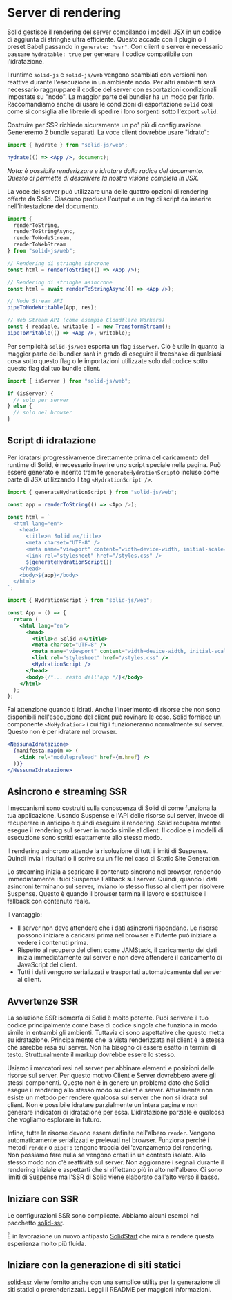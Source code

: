 # Server di rendering

Solid gestisce il rendering del server compilando i modelli JSX in un codice di aggiunta di stringhe ultra efficiente. Questo accade con il plugin o il preset Babel passando in `generate: "ssr"`. Con client e server è necessario passare `hydratable: true` per generare il codice compatibile con l'idratazione.

I runtime `solid-js` e `solid-js/web` vengono scambiati con versioni non reattive durante l'esecuzione in un ambiente nodo. Per altri ambienti sarà necessario raggruppare il codice del server con esportazioni condizionali impostate su "nodo". La maggior parte dei bundler ha un modo per farlo. Raccomandiamo anche di usare le condizioni di esportazione `solid` così come si consiglia alle librerie di spedire i loro sorgenti sotto l'export `solid`.

Costruire per SSR richiede sicuramente un po' più di configurazione. Genereremo 2 bundle separati. La voce client dovrebbe usare "idrato":

```jsx
import { hydrate } from "solid-js/web";

hydrate(() => <App />, document);
```

_Nota: è possibile renderizzare e idratare dalla radice del documento. Questo ci permette di descrivere la nostra visione completa in JSX._

La voce del server può utilizzare una delle quattro opzioni di rendering offerte da Solid. Ciascuno produce l'output e un tag di script da inserire nell'intestazione del documento.

```jsx
import {
  renderToString,
  renderToStringAsync,
  renderToNodeStream,
  renderToWebStream
} from "solid-js/web";

// Rendering di stringhe sincrone
const html = renderToString(() => <App />);

// Rendering di stringhe asincrone
const html = await renderToStringAsync(() => <App />);

// Node Stream API
pipeToNodeWritable(App, res);

// Web Stream API (come esempio Cloudflare Workers)
const { readable, writable } = new TransformStream();
pipeToWritable(() => <App />, writable);
```

Per semplicità `solid-js/web` esporta un flag `isServer`. Ciò è utile in quanto la maggior parte dei bundler sarà in grado di eseguire il treeshake di qualsiasi cosa sotto questo flag o le importazioni utilizzate solo dal codice sotto questo flag dal tuo bundle client.

```jsx
import { isServer } from "solid-js/web";

if (isServer) {
  // solo per server
} else {
  // solo nel browser
}
```

## Script di idratazione

Per idratarsi progressivamente direttamente prima del caricamento del runtime di Solid, è necessario inserire uno script speciale nella pagina. Può essere generato e inserito tramite `generateHydrationScript`o incluso come parte di JSX utilizzando il tag `<HydrationScript />`.

```js
import { generateHydrationScript } from "solid-js/web";

const app = renderToString(() => <App />);

const html = `
  <html lang="en">
    <head>
      <title>🔥 Solid 🔥</title>
      <meta charset="UTF-8" />
      <meta name="viewport" content="width=device-width, initial-scale=1.0" />
      <link rel="stylesheet" href="/styles.css" />
      ${generateHydrationScript()}
    </head>
    <body>${app}</body>
  </html>
`;
```

```jsx
import { HydrationScript } from "solid-js/web";

const App = () => {
  return (
    <html lang="en">
      <head>
        <title>🔥 Solid 🔥</title>
        <meta charset="UTF-8" />
        <meta name="viewport" content="width=device-width, initial-scale=1.0" />
        <link rel="stylesheet" href="/styles.css" />
        <HydrationScript />
      </head>
      <body>{/*... resto dell'app */}</body>
    </html>
  );
};
```

Fai attenzione quando ti idrati. Anche l'inserimento di risorse che non sono disponibili nell'esecuzione del client può rovinare le cose. Solid fornisce un componente `<NoHydration>` i cui figli funzioneranno normalmente sul server. Questo non è per idratare nel browser.

```jsx
<NessunaIdratazione>
  {manifesta.map(m => (
    <link rel="modulepreload" href={m.href} />
  ))}
</NessunaIdratazione>
```

## Asincrono e streaming SSR

I meccanismi sono costruiti sulla conoscenza di Solid di come funziona la tua applicazione. Usando Suspense e l'API delle risorse sul server, invece di recuperare in anticipo e quindi eseguire il rendering. Solid recupera mentre esegue il rendering sul server in modo simile al client. Il codice e i modelli di esecuzione sono scritti esattamente allo stesso modo.

Il rendering asincrono attende la risoluzione di tutti i limiti di Suspense. Quindi invia i risultati o li scrive su un file nel caso di Static Site Generation.

Lo streaming inizia a scaricare il contenuto sincrono nel browser, rendendo immediatamente i tuoi Suspense Fallback sul server. Quindi, quando i dati asincroni terminano sul server, inviano lo stesso flusso al client per risolvere Suspense. Questo è quando il browser termina il lavoro e sostituisce il fallback con contenuto reale.

Il vantaggio:

- Il server non deve attendere che i dati asincroni rispondano. Le risorse possono iniziare a caricarsi prima nel browser e l'utente può iniziare a vedere i contenuti prima.
- Rispetto al recupero del client come JAMStack, il caricamento dei dati inizia immediatamente sul server e non deve attendere il caricamento di JavaScript del client.
- Tutti i dati vengono serializzati e trasportati automaticamente dal server al client.

## Avvertenze SSR

La soluzione SSR isomorfa di Solid è molto potente. Puoi scrivere il tuo codice principalmente come base di codice singola che funziona in modo simile in entrambi gli ambienti. Tuttavia ci sono aspettative che questo metta su idratazione. Principalmente che la vista renderizzata nel client è la stessa che sarebbe resa sul server. Non ha bisogno di essere esatto in termini di testo. Strutturalmente il markup dovrebbe essere lo stesso.

Usiamo i marcatori resi nel server per abbinare elementi e posizioni delle risorse sul server. Per questo motivo Client e Server dovrebbero avere gli stessi componenti. Questo non è in genere un problema dato che Solid esegue il rendering allo stesso modo su client e server. Attualmente non esiste un metodo per rendere qualcosa sul server che non si idrata sul client. Non è possibile idratare parzialmente un'intera pagina e non generare indicatori di idratazione per essa. L'idratazione parziale è qualcosa che vogliamo esplorare in futuro.

Infine, tutte le risorse devono essere definite nell'albero `render`. Vengono automaticamente serializzati e prelevati nel browser. Funziona perché i metodi `render` o `pipeTo` tengono traccia dell'avanzamento del rendering. Non possiamo fare nulla se vengono creati in un contesto isolato. Allo stesso modo non c'è reattività sul server. Non aggiornare i segnali durante il rendering iniziale e aspettarti che si riflettano più in alto nell'albero. Ci sono limiti di Suspense ma l'SSR di Solid viene elaborato dall'alto verso il basso.

## Iniziare con SSR

Le configurazioni SSR sono complicate. Abbiamo alcuni esempi nel pacchetto [solid-ssr](https://github.com/solidjs/solid/blob/main/packages/solid-ssr).

È in lavorazione un nuovo antipasto [SolidStart](https://github.com/solidjs/solid-start) che mira a rendere questa esperienza molto più fluida.

## Iniziare con la generazione di siti statici

[solid-ssr](https://github.com/solidjs/solid/blob/main/packages/solid-ssr) viene fornito anche con una semplice utility per la generazione di siti statici o prerenderizzati. Leggi il README per maggiori informazioni.
